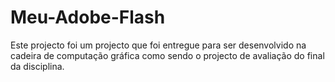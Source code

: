 # Meu-Adobe-Flash
Este projecto foi um projecto que foi entregue para ser desenvolvido na cadeira de computação gráfica como sendo o projecto de avaliação do final da disciplina.
